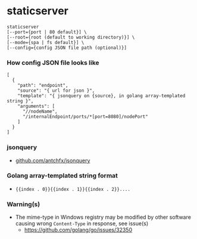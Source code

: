staticserver
======================
```
staticserver 
[--port={port | 80 default}] \
[--root={root (default to working directory)}] \
[--mode={spa | fs default}] \
[--config={config JSON file path (optional)}]
```

### How config JSON file looks like
```
[
  {
    "path": "endpoint",
    "source": "{ url for json }",
    "template": "{ jsonquery on {source}, in golang array-templated string }",
    "arguments": [
      "//nodeName",
      "/internalEndpoint/ports/*[port=8080]/nodePort"
    ]
  }
]
```

### jsonquery
- [github.com/antchfx/jsonquery](github.com/antchfx/jsonquery)

### Golang array-templated string format
- ```{{index . 0}}{{index . 1}}{{index . 2}}....```

### Warning(s)
- The mime-type in Windows registry may be modified by other software causing wrong `Content-Type` in response, see issue(s)
  - https://github.com/golang/go/issues/32350
